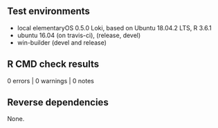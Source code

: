 ## Test environments
- local elementaryOS 0.5.0 Loki, based on Ubuntu 18.04.2 LTS, R 3.6.1
- ubuntu 16.04 (on travis-ci), (release, devel)
- win-builder (devel and release)

## R CMD check results

0 errors | 0 warnings | 0 notes

## Reverse dependencies

None.
